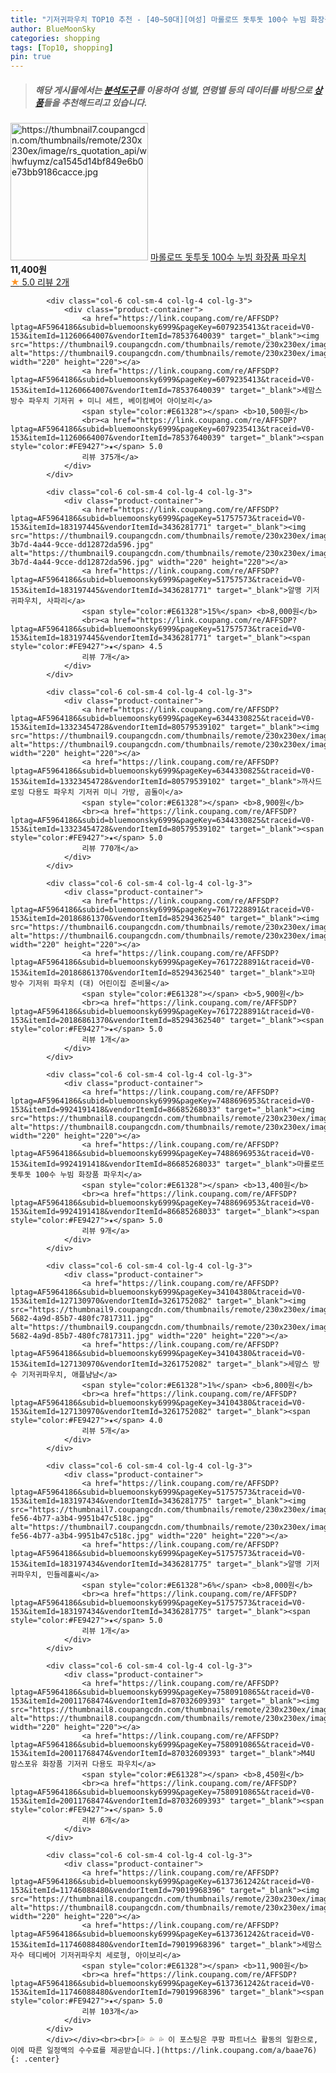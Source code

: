 ```yaml
---
title: "기저귀파우치 TOP10 추천 - [40~50대][여성] 마롤로뜨 돗투돗 100수 누빔 화장품 파우치"
author: BlueMoonSky
categories: shopping
tags: [Top10, shopping]
pin: true
---
```


> ##### 해당 게시물에서는 [**분석도구**](https://itemscout.io/)를 이용하여 **성별**, **연령별** 등의 데이터를 바탕으로 [**상품**](https://link.coupang.com/a/baae76)들을 추천해드리고 있습니다.
<div class="container"><div class="row">
            <div class="col-6 col-sm-4 col-lg-4 col-lg-3">
                <div class="product-container">
                    <a href="https://link.coupang.com/re/AFFSDP?lptag=AF5964186&subid=bluemoonsky6999&pageKey=7488696953&traceid=V0-153&itemId=19577663863&vendorItemId=86685268131" target="_blank"><img src="https://thumbnail7.coupangcdn.com/thumbnails/remote/230x230ex/image/rs_quotation_api/whwfuymz/ca1545d14bf849e6b0e73bb9186cacce.jpg" alt="https://thumbnail7.coupangcdn.com/thumbnails/remote/230x230ex/image/rs_quotation_api/whwfuymz/ca1545d14bf849e6b0e73bb9186cacce.jpg" width="220" height="220"></a>
                    <a href="https://link.coupang.com/re/AFFSDP?lptag=AF5964186&subid=bluemoonsky6999&pageKey=7488696953&traceid=V0-153&itemId=19577663863&vendorItemId=86685268131" target="_blank">마롤로뜨 돗투돗 100수 누빔 화장품 파우치</a>
                    <span style="color:#E61328"></span> <b>11,400원</b>
                    <br><a href="https://link.coupang.com/re/AFFSDP?lptag=AF5964186&subid=bluemoonsky6999&pageKey=7488696953&traceid=V0-153&itemId=19577663863&vendorItemId=86685268131" target="_blank"><span style="color:#FE9427">★</span> 5.0
                    리뷰 2개</a>
                </div>
            </div>
            
            <div class="col-6 col-sm-4 col-lg-4 col-lg-3">
                <div class="product-container">
                    <a href="https://link.coupang.com/re/AFFSDP?lptag=AF5964186&subid=bluemoonsky6999&pageKey=6079235413&traceid=V0-153&itemId=11260664007&vendorItemId=78537640039" target="_blank"><img src="https://thumbnail9.coupangcdn.com/thumbnails/remote/230x230ex/image/rs_quotation_api/hch6jdfb/5af221ad261b4bd98f33a2884c177b99.jpg" alt="https://thumbnail9.coupangcdn.com/thumbnails/remote/230x230ex/image/rs_quotation_api/hch6jdfb/5af221ad261b4bd98f33a2884c177b99.jpg" width="220" height="220"></a>
                    <a href="https://link.coupang.com/re/AFFSDP?lptag=AF5964186&subid=bluemoonsky6999&pageKey=6079235413&traceid=V0-153&itemId=11260664007&vendorItemId=78537640039" target="_blank">세맘스 방수 파우치 기저귀 + 미니 세트, 베이킹베어 아이보리</a>
                    <span style="color:#E61328"></span> <b>10,500원</b>
                    <br><a href="https://link.coupang.com/re/AFFSDP?lptag=AF5964186&subid=bluemoonsky6999&pageKey=6079235413&traceid=V0-153&itemId=11260664007&vendorItemId=78537640039" target="_blank"><span style="color:#FE9427">★</span> 5.0
                    리뷰 375개</a>
                </div>
            </div>
            
            <div class="col-6 col-sm-4 col-lg-4 col-lg-3">
                <div class="product-container">
                    <a href="https://link.coupang.com/re/AFFSDP?lptag=AF5964186&subid=bluemoonsky6999&pageKey=51757573&traceid=V0-153&itemId=183197445&vendorItemId=3436281771" target="_blank"><img src="https://thumbnail9.coupangcdn.com/thumbnails/remote/230x230ex/image/retail/images/2017/12/05/22/5/9aeb3794-3b7d-4a44-9cce-dd12872da596.jpg" alt="https://thumbnail9.coupangcdn.com/thumbnails/remote/230x230ex/image/retail/images/2017/12/05/22/5/9aeb3794-3b7d-4a44-9cce-dd12872da596.jpg" width="220" height="220"></a>
                    <a href="https://link.coupang.com/re/AFFSDP?lptag=AF5964186&subid=bluemoonsky6999&pageKey=51757573&traceid=V0-153&itemId=183197445&vendorItemId=3436281771" target="_blank">알맹 기저귀파우치, 사파리</a>
                    <span style="color:#E61328">15%</span> <b>8,000원</b>
                    <br><a href="https://link.coupang.com/re/AFFSDP?lptag=AF5964186&subid=bluemoonsky6999&pageKey=51757573&traceid=V0-153&itemId=183197445&vendorItemId=3436281771" target="_blank"><span style="color:#FE9427">★</span> 4.5
                    리뷰 7개</a>
                </div>
            </div>
            
            <div class="col-6 col-sm-4 col-lg-4 col-lg-3">
                <div class="product-container">
                    <a href="https://link.coupang.com/re/AFFSDP?lptag=AF5964186&subid=bluemoonsky6999&pageKey=6344330825&traceid=V0-153&itemId=13323454728&vendorItemId=80579539102" target="_blank"><img src="https://thumbnail9.coupangcdn.com/thumbnails/remote/230x230ex/image/vendor_inventory/2940/db6e8ec9c2fbccd276094c2f6f4fa1a76280b9cb845a094b3c40c5872b13.jpg" alt="https://thumbnail9.coupangcdn.com/thumbnails/remote/230x230ex/image/vendor_inventory/2940/db6e8ec9c2fbccd276094c2f6f4fa1a76280b9cb845a094b3c40c5872b13.jpg" width="220" height="220"></a>
                    <a href="https://link.coupang.com/re/AFFSDP?lptag=AF5964186&subid=bluemoonsky6999&pageKey=6344330825&traceid=V0-153&itemId=13323454728&vendorItemId=80579539102" target="_blank">까사드로잉 다용도 파우치 기저귀 미니 가방, 곰돌이</a>
                    <span style="color:#E61328"></span> <b>8,900원</b>
                    <br><a href="https://link.coupang.com/re/AFFSDP?lptag=AF5964186&subid=bluemoonsky6999&pageKey=6344330825&traceid=V0-153&itemId=13323454728&vendorItemId=80579539102" target="_blank"><span style="color:#FE9427">★</span> 5.0
                    리뷰 770개</a>
                </div>
            </div>
            
            <div class="col-6 col-sm-4 col-lg-4 col-lg-3">
                <div class="product-container">
                    <a href="https://link.coupang.com/re/AFFSDP?lptag=AF5964186&subid=bluemoonsky6999&pageKey=7617228891&traceid=V0-153&itemId=20186861370&vendorItemId=85294362540" target="_blank"><img src="https://thumbnail6.coupangcdn.com/thumbnails/remote/230x230ex/image/vendor_inventory/04e4/1273a620c080ddd48339437a96a5aa3964f125a8a57f8c33a6f6e48004d0.jpeg" alt="https://thumbnail6.coupangcdn.com/thumbnails/remote/230x230ex/image/vendor_inventory/04e4/1273a620c080ddd48339437a96a5aa3964f125a8a57f8c33a6f6e48004d0.jpeg" width="220" height="220"></a>
                    <a href="https://link.coupang.com/re/AFFSDP?lptag=AF5964186&subid=bluemoonsky6999&pageKey=7617228891&traceid=V0-153&itemId=20186861370&vendorItemId=85294362540" target="_blank">꼬마 방수 기저위 파우치 (대) 어린이집 준비물</a>
                    <span style="color:#E61328"></span> <b>5,900원</b>
                    <br><a href="https://link.coupang.com/re/AFFSDP?lptag=AF5964186&subid=bluemoonsky6999&pageKey=7617228891&traceid=V0-153&itemId=20186861370&vendorItemId=85294362540" target="_blank"><span style="color:#FE9427">★</span> 5.0
                    리뷰 1개</a>
                </div>
            </div>
            
            <div class="col-6 col-sm-4 col-lg-4 col-lg-3">
                <div class="product-container">
                    <a href="https://link.coupang.com/re/AFFSDP?lptag=AF5964186&subid=bluemoonsky6999&pageKey=7488696953&traceid=V0-153&itemId=9924191418&vendorItemId=86685268033" target="_blank"><img src="https://thumbnail8.coupangcdn.com/thumbnails/remote/230x230ex/image/rs_quotation_api/xwhlwccj/5db7e4e764884fe480bb7d36a8881989.jpg" alt="https://thumbnail8.coupangcdn.com/thumbnails/remote/230x230ex/image/rs_quotation_api/xwhlwccj/5db7e4e764884fe480bb7d36a8881989.jpg" width="220" height="220"></a>
                    <a href="https://link.coupang.com/re/AFFSDP?lptag=AF5964186&subid=bluemoonsky6999&pageKey=7488696953&traceid=V0-153&itemId=9924191418&vendorItemId=86685268033" target="_blank">마롤로뜨 돗투돗 100수 누빔 화장품 파우치</a>
                    <span style="color:#E61328"></span> <b>13,400원</b>
                    <br><a href="https://link.coupang.com/re/AFFSDP?lptag=AF5964186&subid=bluemoonsky6999&pageKey=7488696953&traceid=V0-153&itemId=9924191418&vendorItemId=86685268033" target="_blank"><span style="color:#FE9427">★</span> 5.0
                    리뷰 9개</a>
                </div>
            </div>
            
            <div class="col-6 col-sm-4 col-lg-4 col-lg-3">
                <div class="product-container">
                    <a href="https://link.coupang.com/re/AFFSDP?lptag=AF5964186&subid=bluemoonsky6999&pageKey=34104380&traceid=V0-153&itemId=127130970&vendorItemId=3261752082" target="_blank"><img src="https://thumbnail9.coupangcdn.com/thumbnails/remote/230x230ex/image/retail/images/2017/08/29/17/1/4c6c0a8b-5682-4a9d-85b7-480fc7817311.jpg" alt="https://thumbnail9.coupangcdn.com/thumbnails/remote/230x230ex/image/retail/images/2017/08/29/17/1/4c6c0a8b-5682-4a9d-85b7-480fc7817311.jpg" width="220" height="220"></a>
                    <a href="https://link.coupang.com/re/AFFSDP?lptag=AF5964186&subid=bluemoonsky6999&pageKey=34104380&traceid=V0-153&itemId=127130970&vendorItemId=3261752082" target="_blank">세맘스 방수 기저귀파우치, 애플냠냠</a>
                    <span style="color:#E61328">1%</span> <b>6,800원</b>
                    <br><a href="https://link.coupang.com/re/AFFSDP?lptag=AF5964186&subid=bluemoonsky6999&pageKey=34104380&traceid=V0-153&itemId=127130970&vendorItemId=3261752082" target="_blank"><span style="color:#FE9427">★</span> 4.0
                    리뷰 5개</a>
                </div>
            </div>
            
            <div class="col-6 col-sm-4 col-lg-4 col-lg-3">
                <div class="product-container">
                    <a href="https://link.coupang.com/re/AFFSDP?lptag=AF5964186&subid=bluemoonsky6999&pageKey=51757573&traceid=V0-153&itemId=183197434&vendorItemId=3436281775" target="_blank"><img src="https://thumbnail7.coupangcdn.com/thumbnails/remote/230x230ex/image/retail/images/2017/12/05/22/2/10e8fedd-fe56-4b77-a3b4-9951b47c518c.jpg" alt="https://thumbnail7.coupangcdn.com/thumbnails/remote/230x230ex/image/retail/images/2017/12/05/22/2/10e8fedd-fe56-4b77-a3b4-9951b47c518c.jpg" width="220" height="220"></a>
                    <a href="https://link.coupang.com/re/AFFSDP?lptag=AF5964186&subid=bluemoonsky6999&pageKey=51757573&traceid=V0-153&itemId=183197434&vendorItemId=3436281775" target="_blank">알맹 기저귀파우치, 민들레홀씨</a>
                    <span style="color:#E61328">6%</span> <b>8,000원</b>
                    <br><a href="https://link.coupang.com/re/AFFSDP?lptag=AF5964186&subid=bluemoonsky6999&pageKey=51757573&traceid=V0-153&itemId=183197434&vendorItemId=3436281775" target="_blank"><span style="color:#FE9427">★</span> 5.0
                    리뷰 1개</a>
                </div>
            </div>
            
            <div class="col-6 col-sm-4 col-lg-4 col-lg-3">
                <div class="product-container">
                    <a href="https://link.coupang.com/re/AFFSDP?lptag=AF5964186&subid=bluemoonsky6999&pageKey=7580910865&traceid=V0-153&itemId=20011768474&vendorItemId=87032609393" target="_blank"><img src="https://thumbnail8.coupangcdn.com/thumbnails/remote/230x230ex/image/vendor_inventory/f63a/19c0ac75b17474cff97267ea74a9da55cde034a7349126d4418b8014fac6.jpg" alt="https://thumbnail8.coupangcdn.com/thumbnails/remote/230x230ex/image/vendor_inventory/f63a/19c0ac75b17474cff97267ea74a9da55cde034a7349126d4418b8014fac6.jpg" width="220" height="220"></a>
                    <a href="https://link.coupang.com/re/AFFSDP?lptag=AF5964186&subid=bluemoonsky6999&pageKey=7580910865&traceid=V0-153&itemId=20011768474&vendorItemId=87032609393" target="_blank">M4U 맘스포유 화장품 기저귀 다용도 파우치</a>
                    <span style="color:#E61328"></span> <b>8,450원</b>
                    <br><a href="https://link.coupang.com/re/AFFSDP?lptag=AF5964186&subid=bluemoonsky6999&pageKey=7580910865&traceid=V0-153&itemId=20011768474&vendorItemId=87032609393" target="_blank"><span style="color:#FE9427">★</span> 5.0
                    리뷰 6개</a>
                </div>
            </div>
            
            <div class="col-6 col-sm-4 col-lg-4 col-lg-3">
                <div class="product-container">
                    <a href="https://link.coupang.com/re/AFFSDP?lptag=AF5964186&subid=bluemoonsky6999&pageKey=6137361242&traceid=V0-153&itemId=11746088480&vendorItemId=79019968396" target="_blank"><img src="https://thumbnail8.coupangcdn.com/thumbnails/remote/230x230ex/image/rs_quotation_api/2em4obxz/0cc6b7d73dd1447988a556e70af3b76c.jpg" alt="https://thumbnail8.coupangcdn.com/thumbnails/remote/230x230ex/image/rs_quotation_api/2em4obxz/0cc6b7d73dd1447988a556e70af3b76c.jpg" width="220" height="220"></a>
                    <a href="https://link.coupang.com/re/AFFSDP?lptag=AF5964186&subid=bluemoonsky6999&pageKey=6137361242&traceid=V0-153&itemId=11746088480&vendorItemId=79019968396" target="_blank">세맘스 자수 테디베어 기저귀파우치 세로형, 아이보리</a>
                    <span style="color:#E61328"></span> <b>11,900원</b>
                    <br><a href="https://link.coupang.com/re/AFFSDP?lptag=AF5964186&subid=bluemoonsky6999&pageKey=6137361242&traceid=V0-153&itemId=11746088480&vendorItemId=79019968396" target="_blank"><span style="color:#FE9427">★</span> 5.0
                    리뷰 103개</a>
                </div>
            </div>
            </div></div><br><br>[💦 💦 💦 이 포스팅은 쿠팡 파트너스 활동의 일환으로, 이에 따른 일정액의 수수료를 제공받습니다.](https://link.coupang.com/a/baae76){: .center}